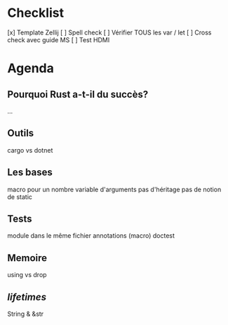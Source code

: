 # Checklist
[x] Template Zellij
[ ] Spell check
[ ] Vérifier TOUS les var / let
[ ] Cross check avec guide MS
[ ] Test HDMI


# Agenda

## Pourquoi Rust a-t-il du succès?

...

## Outils

cargo vs dotnet

## Les bases

macro pour un nombre variable d'arguments
pas d'héritage
pas de notion de static

## Tests

module dans le même fichier
annotations (macro)
doctest

## Memoire

using vs drop


## _lifetimes_

String & &str
